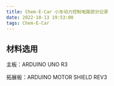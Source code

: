 ```yaml
---
title: Chem-E-Car 小车动力控制电路部分记录
date: 2022-10-13 19:53:00
tags: Chem-E-Car
---
```


## 材料选用

主板：ARDUINO UNO R3

拓展板：ARDUINO MOTOR SHIELD REV3